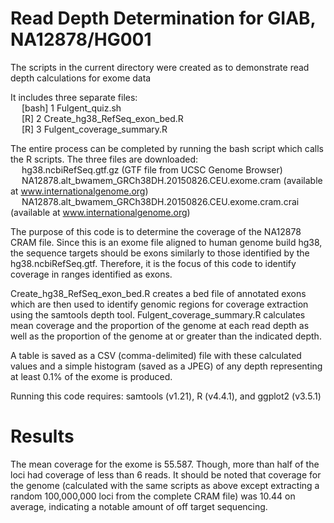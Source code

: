# Read Depth Determination for GIAB, NA12878/HG001

The scripts in the current directory were created as to demonstrate read depth calculations for exome data

It includes three separate files: \
&emsp;  [bash] 1 Fulgent_quiz.sh \
&emsp;  [R] 2 Create_hg38_RefSeq_exon_bed.R \
&emsp;  [R] 3 Fulgent_coverage_summary.R 

The entire process can be completed by running the bash script which calls the R scripts.
The three files are downloaded: \
&emsp;  hg38.ncbiRefSeq.gtf.gz (GTF file from UCSC Genome Browser) \
&emsp;	NA12878.alt_bwamem_GRCh38DH.20150826.CEU.exome.cram (available at www.internationalgenome.org) \
&emsp;	NA12878.alt_bwamem_GRCh38DH.20150826.CEU.exome.cram.crai (available at www.internationalgenome.org) 

The purpose of this code is to determine the coverage of the NA12878 CRAM file.
Since this is an exome file aligned to human genome build hg38, the sequence targets should be exons similarly to those identified by the hg38.ncbiRefSeq.gtf. Therefore, it is the focus of this code to identify coverage in ranges identified as exons. 

Create_hg38_RefSeq_exon_bed.R creates a bed file of annotated exons which are then used to identify genomic regions for coverage extraction using the samtools depth tool. Fulgent_coverage_summary.R calculates mean coverage and the proportion of the genome at each read depth as well as the proportion of the genome at or greater than the indicated depth. 

A table is saved as a CSV (comma-delimited) file with these calculated values and a simple histogram (saved as a JPEG) of any depth representing at least 0.1% of the exome is produced.

Running this code requires: samtools (v1.21), R (v4.4.1), and ggplot2 (v3.5.1)

# Results
The mean coverage for the exome is 55.587. Though, more than half of the loci had coverage of less than 6 reads.
It should be noted that coverage for the genome (calculated with the same scripts as above except extracting a random 100,000,000 loci from the complete CRAM file) was 10.44 on average, indicating a notable amount of off target sequencing.

